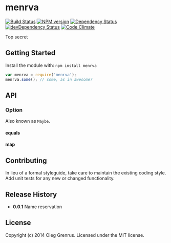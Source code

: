 # menrva

[![Build Status](https://secure.travis-ci.org/phadej/menrva.svg?branch=master)](http://travis-ci.org/phadej/menrva)
[![NPM version](http://img.shields.io/npm/v/menrva.svg)](https://www.npmjs.org/package/menrva)
[![Dependency Status](https://david-dm.org/phadej/menrva.svg)](https://david-dm.org/phadej/menrva)
[![devDependency Status](https://david-dm.org/phadej/menrva/dev-status.svg)](https://david-dm.org/phadej/menrva#info=devDependencies)
[![Code Climate](http://img.shields.io/codeclimate/github/phadej/menrva.svg)](https://codeclimate.com/github/phadej/menrva)

Top secret

## Getting Started
Install the module with: `npm install menrva`

```js
var menrva = require('menrva');
menrva.some(); // some, as in awesome?
```

## API

### Option

Also known as `Maybe`.

#### equals

#### map

## Contributing
In lieu of a formal styleguide, take care to maintain the existing coding style. Add unit tests for any new or changed functionality.

## Release History


- **0.0.1** Name reservation
## License

Copyright (c) 2014 Oleg Grenrus.
Licensed under the MIT license.
